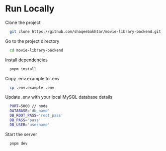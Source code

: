 # Run Locally

Clone the project

```bash
  git clone https://github.com/shaqeebakhtar/movie-library-backend.git
```

Go to the project directory

```bash
  cd movie-library-backend
```

Install dependencies

```bash
  pnpm install
```

Copy .env.example to .env

```bash
  cp .env.example .env
```

Update .env with your local MySQL database details

```bash
  PORT=5000 // node
  DATABASE='db_name'
  DB_ROOT_PASS='root_pass'
  DB_PASS='pass'
  DB_USER='username'
```

Start the server

```bash
  pnpm dev
```
